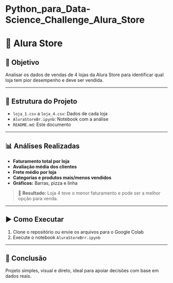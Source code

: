 # Python_para_Data-Science_Challenge_Alura_Store


# 🛒 Alura Store 

## 🎯 Objetivo

Analisar os dados de vendas de 4 lojas da Alura Store para identificar qual loja tem pior desempenho e deve ser vendida.

---

## 📁 Estrutura do Projeto

- `loja_1.csv` a `loja_4.csv`: Dados de cada loja  
- `AluraStoreBr.ipynb`: Notebook com a análise  
- `README.md`: Este documento

---

## 📊 Análises Realizadas

- **Faturamento total por loja**  
- **Avaliação média dos clientes**  
- **Frete médio por loja**  
- **Categorias e produtos mais/menos vendidos**  
- **Gráficos:** Barras, pizza e linha

> 🔎 **Resultado:** Loja 4 teve o menor faturamento e pode ser a melhor opção para venda.

---

## ▶️ Como Executar

1. Clone o repositório ou envie os arquivos para o Google Colab  
2. Execute o notebook `AluraStoreBrr.ipynb`

---

## 💬 Conclusão

Projeto simples, visual e direto, ideal para apoiar decisões com base em dados reais.
